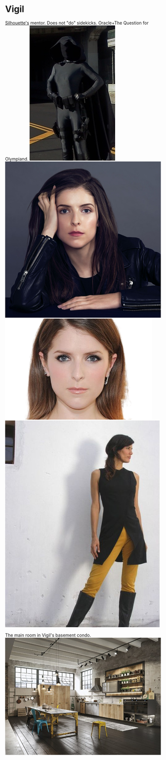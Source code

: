 # Vigil

[Silhouette's](silhouette.md) mentor. Does not "do" sidekicks. Oracle+The Question for Olympiand.
![](img/NPCs/vigil.jpg)
![](img/NPCs/vigil-face.jpg)
![](img/NPCs/vigil-face-2.png)
![](img/NPCs/vigil-casual.jpg)

The main room in Vigil's basement condo.
![](img/assets/vigil-loft-kitchen.jpg)